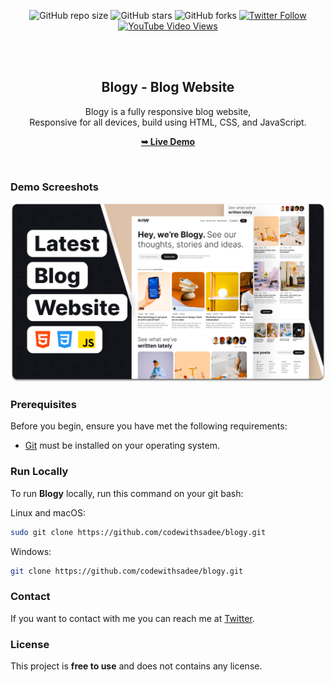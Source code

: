 <div align="center">
  
  ![GitHub repo size](https://img.shields.io/github/repo-size/codewithsadee/blogy)
  ![GitHub stars](https://img.shields.io/github/stars/codewithsadee/blogy?style=social)
  ![GitHub forks](https://img.shields.io/github/forks/codewithsadee/blogy?style=social)
[![Twitter Follow](https://img.shields.io/twitter/follow/codewithsadee_?style=social)](https://twitter.com/intent/follow?screen_name=codewithsadee_)
  [![YouTube Video Views](https://img.shields.io/youtube/views/NNQuhOeM0mI?style=social)](https://youtu.be/NNQuhOeM0mI)

  <br />
  <br />
  <h2 align="center">Blogy - Blog Website</h2>

  Blogy is a fully responsive blog website, <br />Responsive for all devices, build using HTML, CSS, and JavaScript.

  <a href="https://codewithsadee.github.io/blogy/"><strong>➥ Live Demo</strong></a>

</div>

<br />

### Demo Screeshots

![Blogy Desktop Demo](./readme-images/desktop.png "Desktop Demo")

### Prerequisites

Before you begin, ensure you have met the following requirements:

* [Git](https://git-scm.com/downloads "Download Git") must be installed on your operating system.

### Run Locally

To run **Blogy** locally, run this command on your git bash:

Linux and macOS:

```bash
sudo git clone https://github.com/codewithsadee/blogy.git
```

Windows:

```bash
git clone https://github.com/codewithsadee/blogy.git
```

### Contact

If you want to contact with me you can reach me at [Twitter](https://www.twitter.com/codewithsadee).

### License

This project is **free to use** and does not contains any license.
